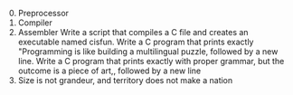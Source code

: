 0. Preprocessor
1. Compiler
2. Assembler
Write a script that compiles a C file and creates an executable named cisfun.
Write a C program that prints exactly "Programming is like building a multilingual puzzle, followed by a new line.
Write a C program that prints exactly with proper grammar, but the outcome is a piece of art,, followed by a new line
6. Size is not grandeur, and territory does not make a nation

